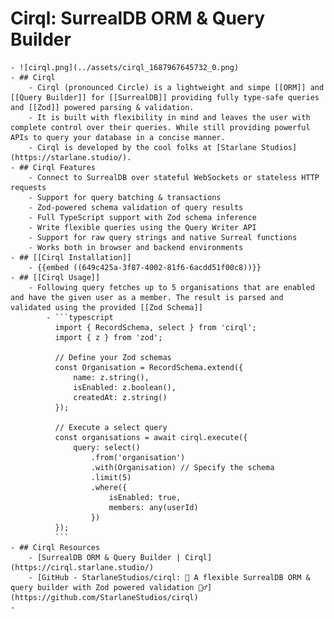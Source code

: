 # Cirql: SurrealDB ORM & Query Builder
	- ![cirql.png](../assets/cirql_1687967645732_0.png)
	- ## Cirql
		- Cirql (pronounced Circle) is a lightweight and simpe [[ORM]] and [[Query Builder]] for [[SurrealDB]] providing fully type-safe queries and [[Zod]] powered parsing & validation.
		- It is built with flexibility in mind and leaves the user with complete control over their queries. While still providing powerful APIs to query your database in a concise manner.
		- Cirql is developed by the cool folks at [Starlane Studios](https://starlane.studio/).
	- ## Cirql Features
		- Connect to SurrealDB over stateful WebSockets or stateless HTTP requests
		- Support for query batching & transactions
		- Zod-powered schema validation of query results
		- Full TypeScript support with Zod schema inference
		- Write flexible queries using the Query Writer API
		- Support for raw query strings and native Surreal functions
		- Works both in browser and backend environments
	- ## [[Cirql Installation]]
		- {{embed ((649c425a-3f87-4002-81f6-6acdd51f00c8))}}
	- ## [[Cirql Usage]]
		- Following query fetches up to 5 organisations that are enabled and have the given user as a member. The result is parsed and validated using the provided [[Zod Schema]]
			- ```typescript
			  import { RecordSchema, select } from 'cirql';
			  import { z } from 'zod';
			  
			  // Define your Zod schemas
			  const Organisation = RecordSchema.extend({
			      name: z.string(),
			      isEnabled: z.boolean(),
			      createdAt: z.string()
			  });
			  
			  // Execute a select query
			  const organisations = await cirql.execute({
			      query: select()
			          .from('organisation')
			          .with(Organisation) // Specify the schema
			          .limit(5)
			          .where({
			              isEnabled: true,
			              members: any(userId)
			          })
			  });
			  ```
	- ## Cirql Resources
		- [SurrealDB ORM & Query Builder | Cirql](https://cirql.starlane.studio/)
		- [GitHub - StarlaneStudios/cirql: 🔧 A flexible SurrealDB ORM & query builder with Zod powered validation 🏋️‍♂️](https://github.com/StarlaneStudios/cirql)
	-